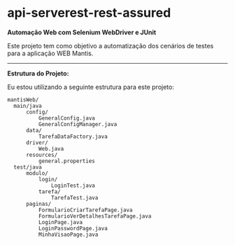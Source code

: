 # api-serverest-rest-assured
**Automação Web com Selenium WebDriver e JUnit**

Este projeto tem como objetivo a automatização dos cenários de testes para a aplicação WEB Mantis. 

___

**Estrutura do Projeto:**

Eu estou utilizando a seguinte estrutura para este projeto:

```
mantisWeb/
  main/java
      config/
          GeneralConfig.java
          GeneralConfigManager.java
      data/
          TarefaDataFactory.java
      driver/
          Web.java
      resources/
          general.properties
  test/java
      modulo/
          login/
              LoginTest.java
          tarefa/
              TarefaTest.java
      paginas/
          FormularioCriarTarefaPage.java
          FormularioVerDetalhesTarefaPage.java
          LoginPage.java
          LoginPasswordPage.java
          MinhaVisaoPage.java

```
